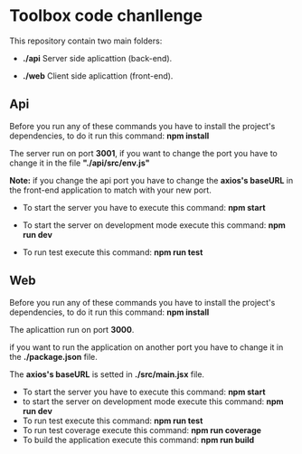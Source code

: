 
# Toolbox code chanllenge

This repository contain two main folders:

-  **./api** Server side aplicattion (back-end).

-  **./web** Client side aplicattion (front-end).

  

## Api

 Before you run any of these commands you have to install the project's dependencies, to do it run this command: **npm install**

The server run on port **3001**, if you want to change the port you have to change it in the file **"./api/src/env.js"**

**Note:** if you change the api port you have to change the **axios's baseURL** in the front-end application to match with your new port.

- To start the server you have to execute this command: **npm start**
- To start the server on development mode execute this command: **npm run dev**

- To run test execute this command: **npm run test**

## Web

Before you run any of these commands you have to install the project's dependencies, to do it run this command: **npm install**

The aplicattion run on port **3000**.

if you want to run the application on another port you have to change it in the **./package.json** file.

The **axios's baseURL** is setted in **./src/main.jsx** file.

- To start the server you have to execute this command: **npm start**
- to start the server on development mode execute this command: **npm run dev**
- To run test execute this command: **npm run test**
- To run test coverage execute this command: **npm run coverage**
- To build the application execute this command: **npm run build**